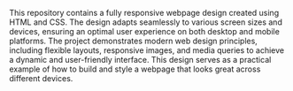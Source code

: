 This repository contains a fully responsive webpage design created using HTML and CSS. 
The design adapts seamlessly to various screen sizes and devices, ensuring an optimal user experience on both desktop and mobile platforms. 
The project demonstrates modern web design principles, including flexible layouts, responsive images, and media queries to achieve a dynamic and user-friendly interface. 
This design serves as a practical example of how to build and style a webpage that looks great across different devices.
